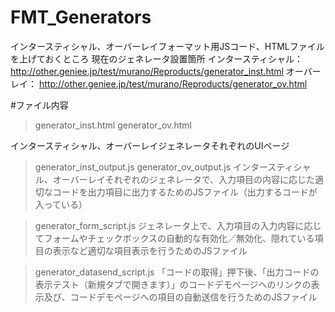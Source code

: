 # FMT_Generators
インタースティシャル、オーバーレイフォーマット用JSコード、HTMLファイルを上げておくところ
現在のジェネレータ設置箇所
インタースティシャル： http://other.geniee.jp/test/murano/Reproducts/generator_inst.html
オーバーレイ： http://other.geniee.jp/test/murano/Reproducts/generator_ov.html

#ファイル内容
>generator_inst.html
>generator_ov.html

インタースティシャル、オーバーレイジェネレータそれぞれのUIページ

>generator_inst_output.js
>generator_ov_output.js
インタースティシャル、オーバーレイそれぞれのジェネレータで、入力項目の内容に応じた適切なコードを出力項目に出力するためのJSファイル（出力するコードが入っている）

>generator_form_script.js
ジェネレータ上で、入力項目の入力内容に応じてフォームやチェックボックスの自動的な有効化／無効化、隠れている項目の表示など適切な項目表示を行うためのJSファイル

>generator_datasend_script.js
「コードの取得」押下後、「出力コードの表示テスト（新規タブで開きます）」のコードデモページへのリンクの表示及び、コードデモページへの項目の自動送信を行うためのJSファイル
